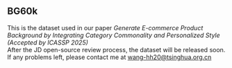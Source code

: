 ## BG60k
This is the dataset used in our paper *Generate E-commerce Product Background by Integrating Category Commonality and Personalized Style (Accepted by ICASSP 2025)*  
After the JD open-source review process, the dataset will be released soon.  
If any problems left, please contact me at wang-hh20@tsinghua.org.cn  



